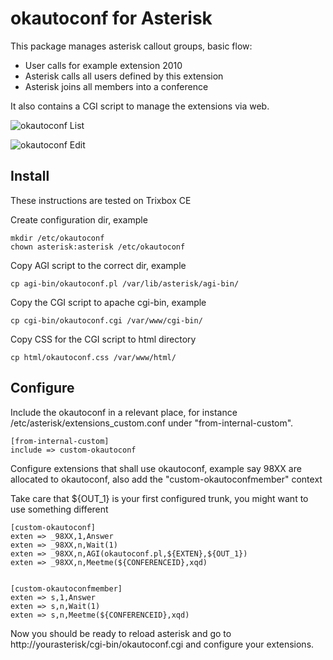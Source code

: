 okautoconf for Asterisk
=======================
This package manages asterisk callout groups, basic flow:

 * User calls for example extension 2010
 * Asterisk calls all users defined by this extension
 * Asterisk joins all members into a conference

It also contains a CGI script to manage the extensions via web.


![okautoconf List](http://opinkerfi.github.com/okautoconf/okautoconf-list.png)

![okautoconf Edit](http://opinkerfi.github.com/okautoconf/okautoconf-edit.png)


Install
-------
These instructions are tested on Trixbox CE


Create configuration dir, example
```
mkdir /etc/okautoconf
chown asterisk:asterisk /etc/okautoconf
```

Copy AGI script to the correct dir, example
```
cp agi-bin/okautoconf.pl /var/lib/asterisk/agi-bin/
```

Copy the CGI script to apache cgi-bin, example
```
cp cgi-bin/okautoconf.cgi /var/www/cgi-bin/
```

Copy CSS for the CGI script to html directory
```
cp html/okautoconf.css /var/www/html/
```

Configure
---------
Include the okautoconf in a relevant place, for instance
/etc/asterisk/extensions_custom.conf under "from-internal-custom".

```
[from-internal-custom]
include => custom-okautoconf
```

Configure extensions that shall use okautoconf, example say 98XX are allocated
to okautoconf, also add the "custom-okautoconfmember" context

Take care that ${OUT_1} is your first configured trunk, you might want to use something different
```
[custom-okautoconf]
exten => _98XX,1,Answer
exten => _98XX,n,Wait(1)
exten => _98XX,n,AGI(okautoconf.pl,${EXTEN},${OUT_1})
exten => _98XX,n,Meetme(${CONFERENCEID},xqd)


[custom-okautoconfmember]
exten => s,1,Answer
exten => s,n,Wait(1)
exten => s,n,Meetme(${CONFERENCEID},xqd)
```

Now you should be ready to reload asterisk and go to 
http://yourasterisk/cgi-bin/okautoconf.cgi and configure your extensions.
